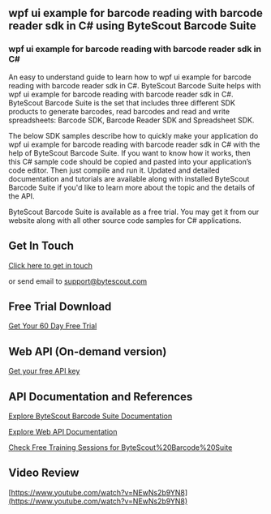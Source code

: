 ## wpf ui example for barcode reading with barcode reader sdk in C# using ByteScout Barcode Suite

### wpf ui example for barcode reading with barcode reader sdk in C#

An easy to understand guide to learn how to wpf ui example for barcode reading with barcode reader sdk in C#. ByteScout Barcode Suite helps with wpf ui example for barcode reading with barcode reader sdk in C#. ByteScout Barcode Suite is the set that includes three different SDK products to generate barcodes, read barcodes and read and write spreadsheets: Barcode SDK, Barcode Reader SDK and Spreadsheet SDK.

The below SDK samples describe how to quickly make your application do wpf ui example for barcode reading with barcode reader sdk in C# with the help of ByteScout Barcode Suite. If you want to know how it works, then this C# sample code should be copied and pasted into your application’s code editor. Then just compile and run it. Updated and detailed documentation and tutorials are available along with installed ByteScout Barcode Suite if you'd like to learn more about the topic and the details of the API.

ByteScout Barcode Suite is available as a free trial. You may get it from our website along with all other source code samples for C# applications.

## Get In Touch

[Click here to get in touch](https://bytescout.zendesk.com/hc/en-us/requests/new?subject=ByteScout%20Barcode%20Suite%20Question)

or send email to [support@bytescout.com](mailto:support@bytescout.com?subject=ByteScout%20Barcode%20Suite%20Question) 

## Free Trial Download

[Get Your 60 Day Free Trial](https://bytescout.com/download/web-installer?utm_source=github-readme)

## Web API (On-demand version)

[Get your free API key](https://pdf.co/documentation/api?utm_source=github-readme)

## API Documentation and References

[Explore ByteScout Barcode Suite Documentation](https://bytescout.com/documentation/index.html?utm_source=github-readme)

[Explore Web API Documentation](https://pdf.co/documentation/api?utm_source=github-readme)

[Check Free Training Sessions for ByteScout%20Barcode%20Suite](https://academy.bytescout.com/)

## Video Review

[https://www.youtube.com/watch?v=NEwNs2b9YN8](https://www.youtube.com/watch?v=NEwNs2b9YN8)